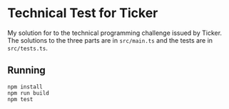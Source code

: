 # Technical Test for Ticker

My solution for to the technical programming challenge issued by Ticker. The
solutions to the three parts are in `src/main.ts` and the tests are in
`src/tests.ts`.

## Running

```
npm install
npm run build
npm test
```
